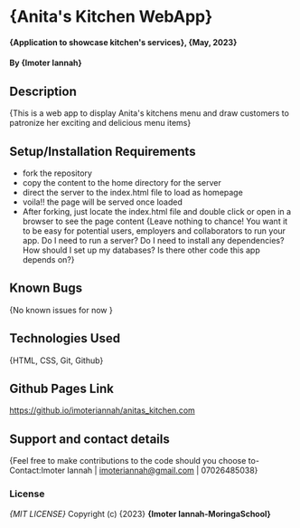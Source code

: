 # {Anita's Kitchen WebApp}
#### {Application to showcase kitchen's services}, {May, 2023}
#### By **{Imoter Iannah}**
## Description
{This is a web app to display Anita's kitchens menu and draw customers to patronize her exciting and delicious menu items}
## Setup/Installation Requirements
* fork the repository
* copy the content to the home directory for the server
* direct the server to the index.html file to load as homepage
* voila!! the page will be served once loaded
* After forking, just locate the index.html file and double click or open in a browser to see the page content
{Leave nothing to chance! You want it to be easy for potential users, employers and collaborators to run your app. Do I need to run a server? Do I need to install any dependencies? How should I set up my databases? Is there other code this app depends on?}
## Known Bugs
{No known issues for now }
## Technologies Used
{HTML, CSS, Git, Github}

## Github Pages Link
https://github.io/imoteriannah/anitas_kitchen.com
## Support and contact details
{Feel free to make contributions to the code should you choose to- Contact:Imoter Iannah | imoteriannah@gmail.com | 07026485038}
### License
*{MIT LICENSE}*
Copyright (c) {2023} **{Imoter Iannah-MoringaSchool}**
